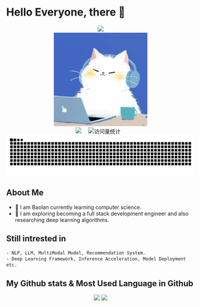 # Hello Everyone, there 👋
<div align="center">
     <!-- dynamic typing effect 动态打字效果 -->
  <div>
    <a href="https://blog.sunguoqi.com/">
      <img src="https://readme-typing-svg.demolab.com?font=Fira+Code&pause=1000&width=680&lines=console.log(%22Hello%2C%20World%22);Wishing you all the best!&center=true&size=35&color=#3333ff " />
    </a>
  </div>
   
   <!-- cute cat pictures 可爱猫猫图片-->
  <picture>
    <img src="https://github.com/BaolanChen/BaolanChen/blob/main/cute_cat.png" / width=250>
  </picture>

   <!-- profile logo 个人资料徽标 -->
  <div>
    <!-- blog -->
       <a href="https://baolanchen.github.io/"><img src="https://img.shields.io/badge/Website-博客-8c36db" /></a>&emsp;
    <!-- visitor -->
    <img src="https://komarev.com/ghpvc/?username=BaolanChen&label=Views&color=orange&style=flat" alt="访问量统计" />&emsp;
  </div>
  
<!-- Snake Code Contribution Map 贪吃蛇代码贡献图 -->
<picture>
  <source media="(prefers-color-scheme: dark)" srcset="https://raw.githubusercontent.com/BaolanChen/BaolanChen/output/github-contribution-grid-snake-dark.svg">
  <source media="(prefers-color-scheme: light)" srcset="https://raw.githubusercontent.com/BaolanChen/BaolanChen/output/github-contribution-grid-snake.svg">
  <img alt="github contribution grid snake animation" src="https://raw.githubusercontent.com/BaolanChen/BaolanChen/output/github-contribution-grid-snake.svg">
</picture>

</div>

## About Me
- 🔭 I am Baolan currently learning computer science.
- 🌱 I am exploring becoming a full stack development engineer and also researching deep learning algorithms.



## Still intrested in  
    - NLP, LLM, MultiModal Model, Recommendation System.
    - Deep Learning Framework, Inference Acceleration, Model Deployment etc.
    
## My Github stats & Most Used Language in Github
<div align="center" >
<!-- GitHub 数据统计 -->
<!-- <img height="137px" src="https://github-readme-stats-git-masterrstaa-rickstaa.vercel.app/api?username=BaolanChen&hide_title=true&hide_border=true&show_icons=true&include_all_commits=true&line_height=21text_color=000&icon_color=000&bg_color=0,ea6161,ffc64d,fffc4d,52fa5a&theme=graywhite" /> -->
<!-- <img height="137px" src="https://github-readme-stats-git-masterrstaa-rickstaa.vercel.app/api/top-langs/?username=BaolanChen&hide_title=true&hide_border=true&layout=compact&langs_count=6&text_color=000&icon_color=fff&bg_color=0,52fa5a,4dfcff,c64dff&theme=graywhite" /><br> -->
<img height="137px" src="https://github-readme-stats-git-masterrstaa-rickstaa.vercel.app/api?username=BaolanChen&hide_title=true&hide_border=true&show_icons=true&include_all_commits=true&line_height=21&text_color=000&icon_color=000&bg_color=0&theme=graywhite" />
<img height="137px" src="https://github-readme-stats-git-masterrstaa-rickstaa.vercel.app/api/top-langs/?username=BaolanChen&hide_title=true&hide_border=true&layout=compact&langs_count=6&text_color=000&icon_color=fff&bg_color=0&theme=graywhite" /><br>

</div>
